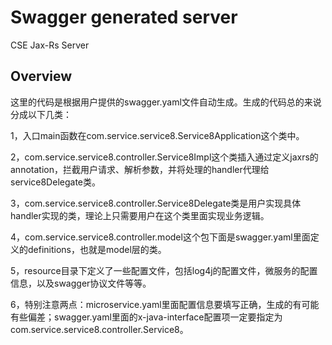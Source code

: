 # Swagger generated server

CSE Jax-Rs Server


## Overview
这里的代码是根据用户提供的swagger.yaml文件自动生成。生成的代码总的来说分成以下几类：

1，入口main函数在com.service.service8.Service8Application这个类中。

2，com.service.service8.controller.Service8Impl这个类插入通过定义jaxrs的annotation，拦截用户请求、解析参数，并将处理的handler代理给service8Delegate类。

3，com.service.service8.controller.Service8Delegate类是用户实现具体handler实现的类，理论上只需要用户在这个类里面实现业务逻辑。

4，com.service.service8.controller.model这个包下面是swagger.yaml里面定义的definitions，也就是model层的类。

5，resource目录下定义了一些配置文件，包括log4j的配置文件，微服务的配置信息，以及swagger协议文件等等。

6，特别注意两点：microservice.yaml里面配置信息要填写正确，生成的有可能有些偏差；swagger.yaml里面的x-java-interface配置项一定要指定为com.service.service8.controller.Service8。
